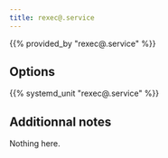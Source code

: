 ```yaml
---
title: rexec@.service
---
```


{{% provided_by "rexec@.service" %}}

## Options

{{% systemd_unit "rexec@.service" %}}

## Additionnal notes

Nothing here.